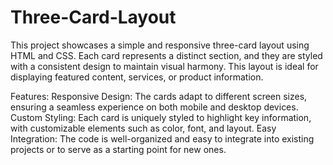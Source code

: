 # Three-Card-Layout
This project showcases a simple and responsive three-card layout using HTML and CSS. Each card represents a distinct section, and they are styled with a consistent design to maintain visual harmony. This layout is ideal for displaying featured content, services, or product information.

Features:
Responsive Design: The cards adapt to different screen sizes, ensuring a seamless experience on both mobile and desktop devices.
Custom Styling: Each card is uniquely styled to highlight key information, with customizable elements such as color, font, and layout.
Easy Integration: The code is well-organized and easy to integrate into existing projects or to serve as a starting point for new ones.
